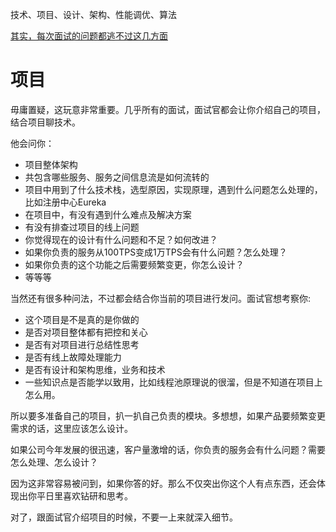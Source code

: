 技术、项目、设计、架构、性能调优、算法



[其实，每次面试的问题都逃不过这几方面](https://mp.weixin.qq.com/s/aaB3URqbe9DRmfYc9nNzug)

# 项目

毋庸置疑，这玩意非常重要。几乎所有的面试，面试官都会让你介绍自己的项目，结合项目聊技术。

他会问你：

- 项目整体架构
- 共包含哪些服务、服务之间信息流是如何流转的
- 项目中用到了什么技术栈，选型原因，实现原理，遇到什么问题怎么处理的，比如注册中心Eureka
- 在项目中，有没有遇到什么难点及解决方案
- 有没有排查过项目的线上问题
- 你觉得现在的设计有什么问题和不足？如何改进？
- 如果你负责的服务从100TPS变成1万TPS会有什么问题？怎么处理？
- 如果你负责的这个功能之后需要频繁变更，你怎么设计？
- 等等等

当然还有很多种问法，不过都会结合你当前的项目进行发问。面试官想考察你:

- 这个项目是不是真的是你做的
- 是否对项目整体都有把控和关心
- 是否有对项目进行总结性思考
- 是否有线上故障处理能力
- 是否有设计和架构思维，业务和技术
- 一些知识点是否能学以致用，比如线程池原理说的很溜，但是不知道在项目上怎么用。

所以要多准备自己的项目，扒一扒自己负责的模块。多想想，如果产品要频繁变更需求的话，这里应该怎么设计。

如果公司今年发展的很迅速，客户量激增的话，你负责的服务会有什么问题？需要怎么处理、怎么设计？

因为这非常容易被问到，如果你答的好。那么不仅突出你这个人有点东西，还会体现出你平日里喜欢钻研和思考。

对了，跟面试官介绍项目的时候，不要一上来就深入细节。